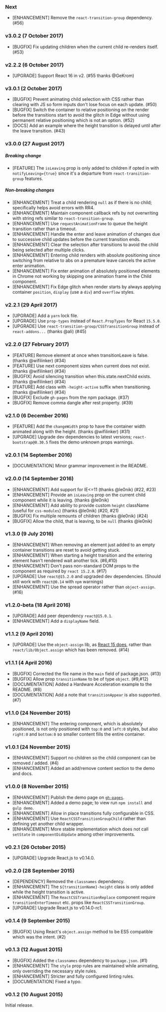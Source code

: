 ### Next

* [ENHANCEMENT] Remove the `react-transition-group` dependency. (#56)

### v3.0.2 (7 October 2017)

* [BUGFIX] Fix updating children when the current child re-renders itself. (#53)

### v2.2.2 (6 October 2017)

* [UPGRADE] Support React 16 in v2. (#55 thanks @GeKrom)

### v3.0.1 (2 October 2017)

* [BUGFIX] Prevent animating child selection with CSS rather than clearing with JS so form inputs don't lose focus on each update. (#50)
* [BUGFIX] Switch the container to relative positioning on the render before the transitions start to avoid the glitch 
           in Edge without using permanent relative positioning which is not an option. (#52)
* [DOCS] Add an example where the height transition is delayed until after the leave transition. (#43)

### v3.0.0 (27 August 2017)

##### Breaking change

* [FEATURE] The `isLeaving` prop is only added to children if opted in with `notifyLeaving={true}` since it's 
            a departure from `react-transition-group` features.

##### Non-breaking changes

* [ENHANCEMENT] Treat a child rendering `null` as if there is no child; specifically helps avoid errors with RR4.
* [ENHANCEMENT] Maintain component callback refs by not overwriting with string refs similar to `react-transition-group`.
* [ENHANCEMENT] Use `requestAnimationFrame` to queue the height transition rather than a timeout.
* [ENHANCEMENT] Handle the enter and leave animation of changes due to successive child updates before the current transition ends.
* [ENHANCEMENT] Clear the selection after transitions to avoid the child being selected after multiple clicks.
* [ENHANCEMENT] Entering child renders with absolute positioning since switching from relative to abs on a premature leave cancels the active enter animation.
* [ENHANCEMENT] Fix enter animation of absolutely positioned elements in Chrome not working by skipping one animation frame in the Child component.
* [ENHANCEMENT] Fix Edge glitch when render starts by always applying container `position`, `display` (use a `div`) and `overflow` styles.

### v2.2.1 (29 April 2017)

* [UPGRADE] Add a `yarn` lock file.
* [UPGRADE] Use `prop-types` instead of `React.PropTypes` for React `15.5.0`.
* [UPGRADE] Use `react-transition-group/CSSTransitionGroup` instead of `react-addons...` (thanks @ali) (#45)

### v2.2.0 (27 February 2017)

* [FEATURE] Remove element at once when transitionLeave is false. (thanks @wifilinker) (#34)
* [FEATURE] Use next component sizes when current does not exist. (thanks @wifilinker) (#34)
* [BUGFIX] Avoid silencing transition when this.state.nextChild exists. (thanks @wifilinker) (#34)
* [FEATURE] Add class with `-height-active` suffix when transitioning. (thanks @wifilinker) (#34)
* [BUGFIX] Exclude `gh-pages` from the npm package. (#37)
* [BUGFIX] Remove comma dangle after rest property. (#39)

### v2.1.0 (6 December 2016)

* [FEATURE] Add the `changeWidth` prop to have the container width animated along with the height. (thanks @wifilinker) (#31)
* [UPGRADE] Upgrade dev dependencies to latest versions; `react-bootstrap@0.30.5` fixes the demo unknown props warnings.

### v2.0.1 (14 September 2016)

* [DOCUMENTATION] Minor grammar improvement in the README.

### v2.0.0 (14 September 2016)

* [ENHANCEMENT] Add support for IE<=11 (thanks @le0nik) (#22, #23)
* [ENHANCEMENT] Provide an `isLeaving` prop on the current child component while it is leaving. (thanks @le0nik)
* [ENHANCEMENT] Add ability to provide custom `height` className (useful for `css-modules`) (thanks @le0nik) (#20, #21)
* [BUGFIX] Fix multiple remounts of children (thanks @le0nik) (#24)
* [BUGFIX] Allow the child, that is leaving, to be `null` (thanks @le0nik)

### v1.3.0 (9 July 2016)

* [ENHANCEMENT] When removing an element just added to an empty container transitions are reset to avoid getting stuck.
* [ENHANCEMENT] When starting a height transition and the entering element hasn't rendered wait another tick. (#6,#10)
* [ENHANCEMENT] Don't pass non-standard DOM props to the component as required by `react 15.2.0`. (#17)
* [UPGRADE] Use `react@15.2.0` and upgraded dev dependencies. (Should still work with `react@0.14` with `npm` warnings)
* [ENHANCEMENT] Use the spread operator rather than `object-assign`. (#16)

### v1.2.0-beta (18 April 2016)

* [UPGRADE] Add peer dependency `react@15.0.1`.
* [ENHANCEMENT] Add a `displayName` field.

### v1.1.2 (9 April 2016)

* [UPGRADE] Use the `object-assign` lib, as [React 15 does](https://github.com/facebook/react/pull/6376), rather
            than `react/lib/Object.assign` which has been removed. (#14)

### v1.1.1 (4 April 2016)

* [BUGFIX] Corrected the file name in the `main` field of package.json. (#13)
* [BUGFIX] Allow prop `transitionName` to be of type `object`. (#9,#12)
* [DOCUMENTATION] Added a Hardware Acceleration example to the README. (#8)
* [DOCUMENTATION] Add a note that `transitionAppear` is also supported. (#7)

### v1.1.0 (24 November 2015)

* [ENHANCEMENT] The entering component, which is absolutely positioned, is not only positioned with `top:0` and `left:0`
                styles, but also `right:0` and `bottom:0` so smaller content fills the entire container.

### v1.0.1 (24 November 2015)

* [ENHANCEMENT] Support no children so the child component can be removed / added. (#4)
* [ENHANCEMENT] Added an add/remove content section to the demo and docs.

### v1.0.0 (8 November 2015)

* [ENHANCEMENT] Publish the demo page on [`gh-pages`](http://marnusw.github.io/react-css-transition-replace/).
* [ENHANCEMENT] Added a demo page; to view run `npm install` and `gulp demo`.
* [ENHANCEMENT] Allow in place transitions fully configurable in CSS.
* [ENHANCEMENT] Use `ReactCSSTransitionGroupChild` rather than defining yet another child wrapper.
* [ENHANCEMENT] More stable implementation which does not call `setState` in `componentDidUpdate` among other improvements.
 
### v0.2.1 (26 October 2015)

* [UPGRADE] Upgrade React.js to v0.14.0.
 
### v0.2.0 (28 September 2015)

* [DEPENDENCY] Removed the `classnames` dependency. 
* [ENHANCEMENT] The `${transitionName}-height` class is only added while the height transition is active.
* [ENHANCEMENT] The `ReactCSSTransitionReplace` component require `transitionEnterTimeout` etc. props like `ReactCSSTransitionGroup`.
* [UPGRADE] Upgrade React.js to v0.14.0-rc1.

### v0.1.4 (9 September 2015)

* [BUGFIX] Using React's `object.assign` method to be ES5 compatible which was the intent. (#2)

### v0.1.3 (12 August 2015)

* [BUGFIX] Added the `classnames` dependency to `package.json`. (#1)
* [ENHANCEMENT] The `style` prop rules are maintained while animating, only overriding the necessary style rules.
* [ENHANCEMENT] Stricter and fully configured linting rules.
* [DOCUMENTATION] Fixed a typo.

### v0.1.2 (10 August 2015)

Initial release.
